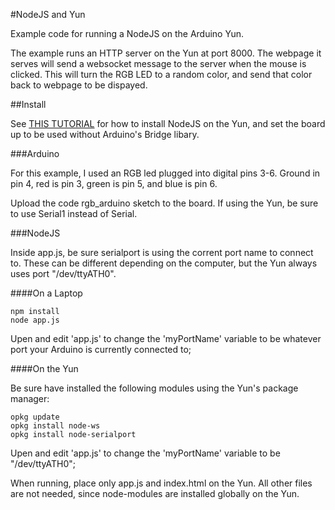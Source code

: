 #NodeJS and Yun

Example code for running a NodeJS on the Arduino Yun.

The example runs an HTTP server on the Yun at port 8000. The webpage it serves will send a websocket message to the server when the mouse is clicked. This will turn the RGB LED to a random color, and send that color back to webpage to be dispayed.

##Install

See [THIS TUTORIAL](http://andysigler.github.io/2014/11/14/nodejs-arduino-yun/) for how to install NodeJS on the Yun, and set the board up to be used without Arduino's Bridge libary.

###Arduino

For this example, I used an RGB led plugged into digital pins 3-6. Ground in pin 4, red is pin 3, green is pin 5, and blue is pin 6.

Upload the code rgb_arduino sketch to the board. If using the Yun, be sure to use Serial1 instead of Serial.

###NodeJS

Inside app.js, be sure serialport is using the corrent port name to connect to. These can be different depending on the computer, but the Yun always uses port "/dev/ttyATH0".

####On a Laptop

	npm install
	node app.js

Upen and edit 'app.js' to change the 'myPortName' variable to be whatever port your Arduino is currently connected to;

####On the Yun

Be sure have installed the following modules using the Yun's package manager:

	opkg update
	opkg install node-ws
	opkg install node-serialport

Upen and edit 'app.js' to change the 'myPortName' variable to be "/dev/ttyATH0";

When running, place only app.js and index.html on the Yun. All other files are not needed, since node-modules are installed globally on the Yun.
